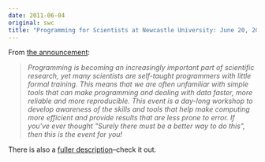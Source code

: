 ```yaml
---
date: 2011-06-04
original: swc
title: "Programming for Scientists at Newcastle University: June 20, 2011"
---
```

<p>From <a href="http://conferences.ncl.ac.uk/sciprog/">the announcement</a>:</p>
<blockquote><p><em>Programming is becoming an increasingly important part of scientific research, yet many scientists are self-taught programmers with little formal training. This means that we are often unfamiliar with simple tools that can make programming and dealing with data faster, more reliable and more reproducible. This event is a day-long workshop to develop awareness of the skills and tools that help make computing more efficient and provide results that are less prone to error. If you've ever thought "Surely there must be a better way to do this", then this is the event for you!</em></p></blockquote>
<p>There is also a <a href="http://www.vitae.ac.uk/policy-practice/1756-392261/Effective-use-of-programming-in-scientific-research—producing-more-reliable-results-more-quickly.html">fuller description</a>–check it out.</p>
